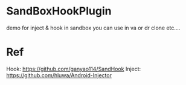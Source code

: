 # SandBoxHookPlugin
demo for inject &amp; hook in sandbox
you can use in va or dr clone etc....

# Ref

Hook: https://github.com/ganyao114/SandHook
Inject: https://github.com/hluwa/Android-Injector
